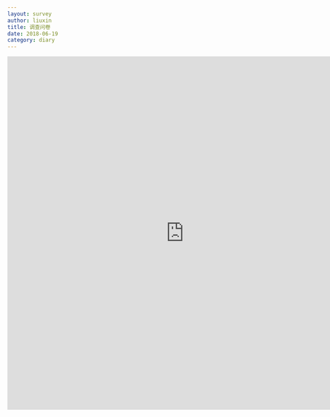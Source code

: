 ```yaml
---
layout: survey
author: liuxin
title: 调查问卷 
date: 2018-06-19
category: diary
---
```


<iframe src='https://www.wjx.cn/jq/25254053,i,t.aspx?width=760&source=iframe' width='799' height='800' frameborder='0' style='overflow:auto'></iframe>